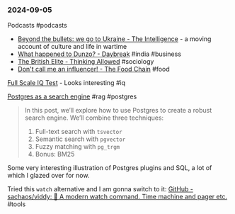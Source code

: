 ### 2024-09-05
Podcasts #podcasts 
* [Beyond the bullets: we go to Ukraine - The Intelligence](https://www.listennotes.com/podcasts/economist-podcasts/beyond-the-bullets-we-go-to-8uO5WmtlRhH) - a moving account of culture and life in wartime
* [What happened to Dunzo? - Daybreak](https://www.listennotes.com/podcasts/daybreak/what-happened-to-dunzo-Ig1LTs3yPqE/) #india #business
* [The British Elite - Thinking Allowed](https://www.listennotes.com/podcasts/thinking-allowed/the-british-elite-P9phUfBOjJC/) #sociology
* [Don't call me an influencer! - The Food Chain](https://www.listennotes.com/podcasts/the-food-chain/dont-call-me-an-influencer-7bu68QpsSD0/) #food

[Full Scale IQ Test](https://openpsychometrics.org/tests/FSIQ/) - Looks interesting #iq

[Postgres as a search engine](https://anyblockers.com/posts/postgres-as-a-search-engine?ref=labnotes.org) #rag #postgres

> In this post, we’ll explore how to use Postgres to create a robust search engine. We’ll combine three techniques:
> 
> 1. Full-text search with `tsvector`
> 2. Semantic search with `pgvector`
> 3. Fuzzy matching with `pg_trgm`
> 4. Bonus: BM25

Some very interesting illustration of Postgres plugins and SQL, a lot of which I glazed over for now.

Tried this `watch` alternative and I am gonna switch to it: [GitHub - sachaos/viddy: 👀 A modern watch command. Time machine and pager etc.](https://github.com/sachaos/viddy) #tools